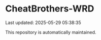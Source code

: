 # CheatBrothers-WRD

Last updated: 2025-05-29 05:38:35

This repository is automatically maintained.

